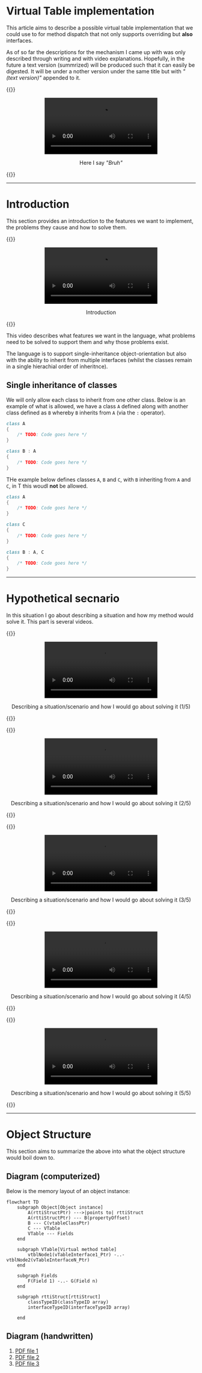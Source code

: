 # Virtual Table implementation

This article aims to describe a possible virtual table implementation that we could use to for method dispatch that not only supports overriding but **also** interfaces.

As of so far the descriptions for the mechanism I came up with was only described through writing and with video explanations. Hopefully, in the future a text version (summrized) will be produced such that it can easily be digested. It will be under a nother version under the same title but with _"(text version)"_ appended to it.

{{<bruh>}}
<center>
    <video src="/secret/tlang_notes/20th%20April%202021/OOP/runtime_thunking/2021-04-20-200326.webm" controls></video>
    <p>Here I say <i>"Bruh"</i></p>
</center>
{{</bruh>}}

---

# Introduction

This section provides an introduction to the features we want to implement, the problems they cause and how to solve them.

{{<bruh>}}
<center>
    <video src="/secret/tlang_notes/20th%20April%202021/OOP/runtime_thunking/2021-04-20-200335.webm" controls></video>
    <p>Introduction</i></p>
</center>
{{</bruh>}}

This video describes what features we want in the language, what problems need to be solved to support them and why those problems exist.

The language is to support single-inheritance object-orientation but also with the ability to inherit from multiple interfaces (whilst the classes remain in a single hierachial order of inheritnce).

## Single inheritance of classes

We will only allow each class to inherit from one other class. Below is an example of what is allowed, we have a class `A` defined along with another class defined as `B` whereby `B` inherits from `A` (via the `:` operator).

```d
class A
{
    /* TODO: Code goes here */
}

class B : A
{
    /* TODO: Code goes here */
}
```

THe example below defines classes `A`, `B` and `C`, with `B` inheriting from `A` and `C`, in T this woudl **not** be allowed.

```d
class A
{
    /* TODO: Code goes here */
}

class C
{
    /* TODO: Code goes here */
}

class B : A, C
{
    /* TODO: Code goes here */
}
```

---

# Hypothetical secnario

In this situation I go about describing a situation and how my method would solve it. This part is several videos.

{{<bruh>}}
<center>
    <video src="/secret/tlang_notes/20th%20April%202021/OOP/runtime_thunking/2021-04-20-201005.webm" controls></video>
    <p>Describing a situation/scenario and how I would go about solving it (1/5)</i></p>
</center>
{{</bruh>}}

{{<bruh>}}
<center>
    <video src="/secret/tlang_notes/20th%20April%202021/OOP/runtime_thunking/2021-04-20-201622.webm" controls></video>
    <p>Describing a situation/scenario and how I would go about solving it (2/5)</i></p>
</center>
{{</bruh>}}

{{<bruh>}}
<center>
    <video src="/secret/tlang_notes/20th%20April%202021/OOP/runtime_thunking/2021-04-20-202902.webm" controls></video>
    <p>Describing a situation/scenario and how I would go about solving it (3/5)</i></p>
</center>
{{</bruh>}}

{{<bruh>}}
<center>
    <video src="/secret/tlang_notes/20th%20April%202021/OOP/runtime_thunking/2021-04-20-203529.webm" controls></video>
    <p>Describing a situation/scenario and how I would go about solving it (4/5)</i></p>
</center>
{{</bruh>}}

{{<bruh>}}
<center>
    <video src="/secret/tlang_notes/20th%20April%202021/OOP/runtime_thunking/2021-04-20-204452.webm" controls></video>
    <p>Describing a situation/scenario and how I would go about solving it (5/5)</i></p>
</center>
{{</bruh>}}

---

# Object Structure

This section aims to summarize the above into what the object structure would boil down to.

## Diagram (computerized)

Below is the memory layout of an object instance:

```mermaid
flowchart TD
	subgraph Object[Object instance]
		A(rttiStructPtr) --->|points to| rttiStruct
		A(rttiStructPtr) --- B(propertyOffset)
		B --- C(vtableClassPtr)
		C --- VTable
		VTable --- Fields
	end

	subgraph VTable[Virtual method table]
		vtblNode1(vTableInterface1_Ptr) -..- vtblNode2(vTableInterfaceN_Ptr)
	end

	subgraph Fields
		F(Field 1) -..- G(Field n)
	end

	subgraph rttiStruct[rttiStruct]
		classTypeID(classTypeID array)
		interfaceTypeID(interfaceTypeID array)
		
	end
```

## Diagram (handwritten)

1. [PDF file 1](/secret/tlang_notes/20th%20April%202021/OOP/runtime_thunking/final_strategy.pdf)
2. [PDF file 2](/secret/tlang_notes/20th%20April%202021/OOP/runtime_thunking/first_stratergy_for_supporting_interfaces_parta.pdf)
3. [PDF file 3](/secret/tlang_notes/20th%20April%202021/OOP/runtime_thunking/first_stratergy_for_supporting_interfaces_partb.pdf)